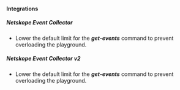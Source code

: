 
#### Integrations

##### Netskope Event Collector

- Lower the default limit for the ***get-events*** command to prevent overloading the playground.

##### Netskope Event Collector v2

- Lower the default limit for the ***get-events*** command to prevent overloading the playground.  
